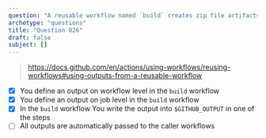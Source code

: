 ```yaml
---
question: "A reusable workflow named `build` creates zip file artifacts. How do You pass the zip file location to the caller workflow that is calling the `build` workflow? (Select three.)"
archetype: "questions"
title: "Question 026"
draft: false
subject: []
---
```


> https://docs.github.com/en/actions/using-workflows/reusing-workflows#using-outputs-from-a-reusable-workflow

- [x] You define an output on workflow level in the `build` workflow
- [x] You define an output on job level in the `build` workflow
- [x] In the `build` workflow You write the output into `$GITHUB_OUTPUT` in one of the steps
- [ ] All outputs are automatically passed to the caller workflows
